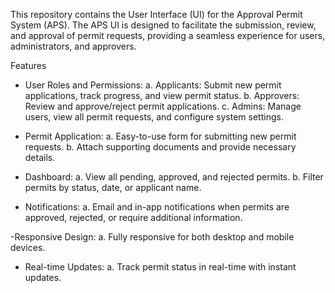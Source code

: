 This repository contains the User Interface (UI) for the Approval Permit System (APS). The APS UI is designed to facilitate the submission, review, and approval of permit requests, providing a seamless experience for users, administrators, and approvers.

Features
- User Roles and Permissions:
a. Applicants: Submit new permit applications, track progress, and view permit status.
b. Approvers: Review and approve/reject permit applications.
c.  Admins: Manage users, view all permit requests, and configure system settings.

- Permit Application:
a. Easy-to-use form for submitting new permit requests.
b. Attach supporting documents and provide necessary details.

- Dashboard:
a. View all pending, approved, and rejected permits.
b. Filter permits by status, date, or applicant name.

- Notifications:
a. Email and in-app notifications when permits are approved, rejected, or require additional information.

-Responsive Design:
a. Fully responsive for both desktop and mobile devices.

- Real-time Updates:
a. Track permit status in real-time with instant updates.

